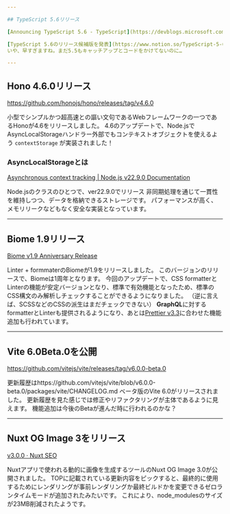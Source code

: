 ```yaml
---

## TypeScript 5.6リリース

[Announcing TypeScript 5.6 - TypeScript](https://devblogs.microsoft.com/typescript/announcing-typescript-5-6/)

[TypeScript 5.6のリリース候補版を発表](https://www.notion.so/TypeScript-5-6-7032db432da64f8d9cd1fe4feaf3aebd?pvs=21) されたTypeScriptですが、5.6がこの度正式にリリースされました。
いや、早すぎますね。まだ5.5もキャッチアップとコードをかけてないのに…

---
```


## Hono 4.6.0リリース

https://github.com/honojs/hono/releases/tag/v4.6.0

小型でシンプルかつ超高速との謳い文句であるWebフレームワークの一つであるHonoが4.6をリリースしました。
4.6のアップデートで、Node.jsでAsyncLocalStorageハンドラー外部でもコンテキストオブジェクトを使えるよう `contextStorage` が実装されました！

### AsyncLocalStorageとは

[Asynchronous context tracking | Node.js v22.9.0 Documentation](https://nodejs.org/api/async_context.html#class-asynclocalstorage)

Node.jsのクラスのひとつで、ver22.9.0でリリース
非同期処理を通じて一貫性を維持しつつ、データを格納できるストレージです。
パフォーマンスが高く、メモリリークなどもなく安全な実装となっています。

---

## Biome 1.9リリース

[Biome v1.9 Anniversary Release](https://biomejs.dev/blog/biome-v1-9/)

Linter + formmaterのBiomeが1.9をリリースしました。
このバージョンのリリースで、Biomeは1周年となります。
今回のアップデートで、CSS formatterとLinterの機能が安定バージョンとなり、標準で有効機能となったため、標準のCSS構文のみ解析しチェックすることができるようになりました。
（逆に言えば、SCSSなどのCSSの派生はまだチェックできない）
**GraphQL**に対するformatterとLinterも提供されるようになり、あとは[Prettier v3.3](https://github.com/prettier/prettier/blob/main/CHANGELOG.md#333)に合わせた機能追加も行われています。

---

## Vite 6.0Beta.0を公開

https://github.com/vitejs/vite/releases/tag/v6.0.0-beta.0

更新履歴はhttps://github.com/vitejs/vite/blob/v6.0.0-beta.0/packages/vite/CHANGELOG.md
ベータ版のVite 6.0がリリースされました。
更新履歴を見た感じでは修正やリファクタリングが主体であるように見えます。
機能追加は今後のBetaが進んだ時に行われるのかな？

---

## Nuxt OG Image 3をリリース

[v3.0.0 · Nuxt SEO](https://nuxtseo.com/og-image/releases/v3-major)

Nuxtアプリで使われる動的に画像を生成するツールのNuxt OG Image 3.0が公開されました。
TOPに記載されている更新内容をピックすると、最終的に使用するためにレンダリングが事前レンダリングか最終ビルドかを変更できるゼロランタイムモードが追加されたみたいです。
これにより、node_modulesのサイズが23MB削減されたようです。